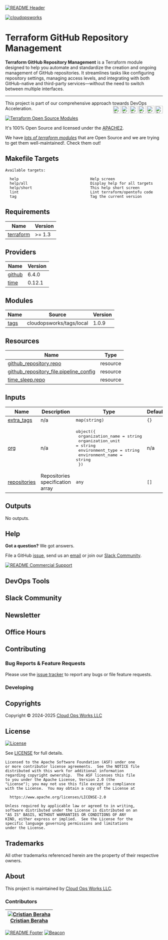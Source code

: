 <!-- 
  ** DO NOT EDIT THIS FILE
  ** 
  ** This file was automatically generated. 
  ** 1) Make all changes to `README.yaml` 
  ** 2) Run `make init` (you only need to do this once)
  ** 3) Run`make readme` to rebuild this file. 
  -->
[![README Header][readme_header_img]][readme_header_link]

[![cloudopsworks][logo]](https://cloudops.works/)

# Terraform GitHub Repository Management




**Terraform GitHub Repository Management** is a Terraform module designed to help you automate and standardize the
creation and ongoing management of GitHub repositories. It streamlines tasks like configuring repository settings, 
managing access levels, and integrating with both GitHub-native and third-party services—without the need to switch 
between multiple interfaces.


---

This project is part of our comprehensive approach towards DevOps Acceleration. 
[<img align="right" title="Share via Email" width="24" height="24" src="https://docs.cloudops.works/images/ionicons/ios-mail.svg"/>][share_email]
[<img align="right" title="Share on Google+" width="24" height="24" src="https://docs.cloudops.works/images/ionicons/logo-googleplus.svg" />][share_googleplus]
[<img align="right" title="Share on Facebook" width="24" height="24" src="https://docs.cloudops.works/images/ionicons/logo-facebook.svg" />][share_facebook]
[<img align="right" title="Share on Reddit" width="24" height="24" src="https://docs.cloudops.works/images/ionicons/logo-reddit.svg" />][share_reddit]
[<img align="right" title="Share on LinkedIn" width="24" height="24" src="https://docs.cloudops.works/images/ionicons/logo-linkedin.svg" />][share_linkedin]
[<img align="right" title="Share on Twitter" width="24" height="24" src="https://docs.cloudops.works/images/ionicons/logo-twitter.svg" />][share_twitter]


[![Terraform Open Source Modules](https://docs.cloudops.works/images/terraform-open-source-modules.svg)][terraform_modules]



It's 100% Open Source and licensed under the [APACHE2](LICENSE).







We have [*lots of terraform modules*][terraform_modules] that are Open Source and we are trying to get them well-maintained!. Check them out!













## Makefile Targets
```
Available targets:

  help                                Help screen
  help/all                            Display help for all targets
  help/short                          This help short screen
  lint                                Lint terraform/opentofu code
  tag                                 Tag the current version

```
## Requirements

| Name | Version |
|------|---------|
| <a name="requirement_terraform"></a> [terraform](#requirement\_terraform) | >= 1.3 |

## Providers

| Name | Version |
|------|---------|
| <a name="provider_github"></a> [github](#provider\_github) | 6.4.0 |
| <a name="provider_time"></a> [time](#provider\_time) | 0.12.1 |

## Modules

| Name | Source | Version |
|------|--------|---------|
| <a name="module_tags"></a> [tags](#module\_tags) | cloudopsworks/tags/local | 1.0.9 |

## Resources

| Name | Type |
|------|------|
| [github_repository.repo](https://registry.terraform.io/providers/integrations/github/latest/docs/resources/repository) | resource |
| [github_repository_file.pipeline_config](https://registry.terraform.io/providers/integrations/github/latest/docs/resources/repository_file) | resource |
| [time_sleep.repo](https://registry.terraform.io/providers/hashicorp/time/latest/docs/resources/sleep) | resource |

## Inputs

| Name | Description | Type | Default | Required |
|------|-------------|------|---------|:--------:|
| <a name="input_extra_tags"></a> [extra\_tags](#input\_extra\_tags) | n/a | `map(string)` | `{}` | no |
| <a name="input_org"></a> [org](#input\_org) | n/a | <pre>object({<br/>    organization_name = string<br/>    organization_unit = string<br/>    environment_type  = string<br/>    environment_name  = string<br/>  })</pre> | n/a | yes |
| <a name="input_repositories"></a> [repositories](#input\_repositories) | Repositories specification array | `any` | `[]` | no |

## Outputs

No outputs.



## Help

**Got a question?** We got answers. 

File a GitHub [issue](https://github.com/cloudopsworks/terraform-module-github-repo-management/issues), send us an [email][email] or join our [Slack Community][slack].

[![README Commercial Support][readme_commercial_support_img]][readme_commercial_support_link]

## DevOps Tools

## Slack Community


## Newsletter

## Office Hours

## Contributing

### Bug Reports & Feature Requests

Please use the [issue tracker](https://github.com/cloudopsworks/terraform-module-github-repo-management/issues) to report any bugs or file feature requests.

### Developing




## Copyrights

Copyright © 2024-2025 [Cloud Ops Works LLC](https://cloudops.works)





## License 

[![License](https://img.shields.io/badge/License-Apache%202.0-blue.svg)](https://opensource.org/licenses/Apache-2.0) 

See [LICENSE](LICENSE) for full details.

    Licensed to the Apache Software Foundation (ASF) under one
    or more contributor license agreements.  See the NOTICE file
    distributed with this work for additional information
    regarding copyright ownership.  The ASF licenses this file
    to you under the Apache License, Version 2.0 (the
    "License"); you may not use this file except in compliance
    with the License.  You may obtain a copy of the License at

      https://www.apache.org/licenses/LICENSE-2.0

    Unless required by applicable law or agreed to in writing,
    software distributed under the License is distributed on an
    "AS IS" BASIS, WITHOUT WARRANTIES OR CONDITIONS OF ANY
    KIND, either express or implied.  See the License for the
    specific language governing permissions and limitations
    under the License.









## Trademarks

All other trademarks referenced herein are the property of their respective owners.

## About

This project is maintained by [Cloud Ops Works LLC][website]. 


### Contributors

|  [![Cristian Beraha][berahac_avatar]][berahac_homepage]<br/>[Cristian Beraha][berahac_homepage] |
|---|

  [berahac_homepage]: https://github.com/berahac
  [berahac_avatar]: https://github.com/berahac.png?size=50

[![README Footer][readme_footer_img]][readme_footer_link]
[![Beacon][beacon]][website]

  [logo]: https://cloudops.works/logo-300x69.svg
  [docs]: https://cowk.io/docs?utm_source=github&utm_medium=readme&utm_campaign=cloudopsworks/terraform-module-github-repo-management&utm_content=docs
  [website]: https://cowk.io/homepage?utm_source=github&utm_medium=readme&utm_campaign=cloudopsworks/terraform-module-github-repo-management&utm_content=website
  [github]: https://cowk.io/github?utm_source=github&utm_medium=readme&utm_campaign=cloudopsworks/terraform-module-github-repo-management&utm_content=github
  [jobs]: https://cowk.io/jobs?utm_source=github&utm_medium=readme&utm_campaign=cloudopsworks/terraform-module-github-repo-management&utm_content=jobs
  [hire]: https://cowk.io/hire?utm_source=github&utm_medium=readme&utm_campaign=cloudopsworks/terraform-module-github-repo-management&utm_content=hire
  [slack]: https://cowk.io/slack?utm_source=github&utm_medium=readme&utm_campaign=cloudopsworks/terraform-module-github-repo-management&utm_content=slack
  [linkedin]: https://cowk.io/linkedin?utm_source=github&utm_medium=readme&utm_campaign=cloudopsworks/terraform-module-github-repo-management&utm_content=linkedin
  [twitter]: https://cowk.io/twitter?utm_source=github&utm_medium=readme&utm_campaign=cloudopsworks/terraform-module-github-repo-management&utm_content=twitter
  [testimonial]: https://cowk.io/leave-testimonial?utm_source=github&utm_medium=readme&utm_campaign=cloudopsworks/terraform-module-github-repo-management&utm_content=testimonial
  [office_hours]: https://cloudops.works/office-hours?utm_source=github&utm_medium=readme&utm_campaign=cloudopsworks/terraform-module-github-repo-management&utm_content=office_hours
  [newsletter]: https://cowk.io/newsletter?utm_source=github&utm_medium=readme&utm_campaign=cloudopsworks/terraform-module-github-repo-management&utm_content=newsletter
  [email]: https://cowk.io/email?utm_source=github&utm_medium=readme&utm_campaign=cloudopsworks/terraform-module-github-repo-management&utm_content=email
  [commercial_support]: https://cowk.io/commercial-support?utm_source=github&utm_medium=readme&utm_campaign=cloudopsworks/terraform-module-github-repo-management&utm_content=commercial_support
  [we_love_open_source]: https://cowk.io/we-love-open-source?utm_source=github&utm_medium=readme&utm_campaign=cloudopsworks/terraform-module-github-repo-management&utm_content=we_love_open_source
  [terraform_modules]: https://cowk.io/terraform-modules?utm_source=github&utm_medium=readme&utm_campaign=cloudopsworks/terraform-module-github-repo-management&utm_content=terraform_modules
  [readme_header_img]: https://cloudops.works/readme/header/img
  [readme_header_link]: https://cloudops.works/readme/header/link?utm_source=github&utm_medium=readme&utm_campaign=cloudopsworks/terraform-module-github-repo-management&utm_content=readme_header_link
  [readme_footer_img]: https://cloudops.works/readme/footer/img
  [readme_footer_link]: https://cloudops.works/readme/footer/link?utm_source=github&utm_medium=readme&utm_campaign=cloudopsworks/terraform-module-github-repo-management&utm_content=readme_footer_link
  [readme_commercial_support_img]: https://cloudops.works/readme/commercial-support/img
  [readme_commercial_support_link]: https://cloudops.works/readme/commercial-support/link?utm_source=github&utm_medium=readme&utm_campaign=cloudopsworks/terraform-module-github-repo-management&utm_content=readme_commercial_support_link
  [share_twitter]: https://twitter.com/intent/tweet/?text=Terraform+GitHub+Repository+Management&url=https://github.com/cloudopsworks/terraform-module-github-repo-management
  [share_linkedin]: https://www.linkedin.com/shareArticle?mini=true&title=Terraform+GitHub+Repository+Management&url=https://github.com/cloudopsworks/terraform-module-github-repo-management
  [share_reddit]: https://reddit.com/submit/?url=https://github.com/cloudopsworks/terraform-module-github-repo-management
  [share_facebook]: https://facebook.com/sharer/sharer.php?u=https://github.com/cloudopsworks/terraform-module-github-repo-management
  [share_googleplus]: https://plus.google.com/share?url=https://github.com/cloudopsworks/terraform-module-github-repo-management
  [share_email]: mailto:?subject=Terraform+GitHub+Repository+Management&body=https://github.com/cloudopsworks/terraform-module-github-repo-management
  [beacon]: https://ga-beacon.cloudops.works/G-7XWMFVFXZT/cloudopsworks/terraform-module-github-repo-management?pixel&cs=github&cm=readme&an=terraform-module-github-repo-management
